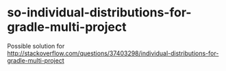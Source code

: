 # so-individual-distributions-for-gradle-multi-project

Possible solution for http://stackoverflow.com/questions/37403298/individual-distributions-for-gradle-multi-project
